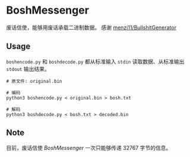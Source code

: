 # BoshMessenger
废话信使，能够用废话承载二进制数据。
感谢 [menzi11/BullshitGenerator](https://github.com/menzi11/BullshitGenerator)

## Usage
`boshencode.py` 和 `boshdecode.py` 都从标准输入 `stdin` 读取数据、从标准输出 `stdout` 输出结果。

```
# 原文件: original.bin

# 编码
python3 boshencode.py < original.bin > bosh.txt

# 解码
python3 boshdecode.py < bosh.txt > decoded.bin
```

## Note
目前，废话信使 _BoshMessenger_ 一次只能够传递 32767 字节的信息。
